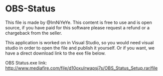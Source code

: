 # OBS-Status

This file is made by @ImNiYeYe.
This content is free to use and is open source, if you have paid for this software please request a refund or a chargeback from the seller.

This application is worked on in Visual Studio, so you would need visual studio in order to open the file and publish it yourself.
Or if you want, we have a direct download link to the exe file below. 

OBS Status.exe link: http://www.mediafire.com/file/d10oxulrwapsj7s/OBS_Status_Setup.rar/file
